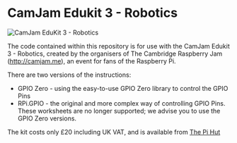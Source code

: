 # CamJam Edukit 3 - Robotics

![CamJam EduKit 3 - Robotics](http://camjam.me/wp-content/uploads/2015/09/Edukit3_1500-Alex-Eames-sm.jpg)

The code contained within this repository is for use with the CamJam Edukit 3 - Robotics, created by the organisers of The Cambridge Raspberry Jam (http://camjam.me), an event for fans of the Raspberry Pi.

There are two versions of the instructions:

* GPIO Zero - using the easy-to-use GPIO Zero library to control the GPIO Pins
* RPi.GPIO - the original and more complex way of controlling GPIO Pins. These worksheets are no longer supported; we advise you to use the GPIO Zero versions.

The kit costs only £20 including UK VAT, and is available from [The Pi Hut](http://thepihut.com/collections/camjam-edukit)
